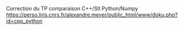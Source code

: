 Correction du TP comparaison C++/Stl Python/Numpy
https://perso.liris.cnrs.fr/alexandre.meyer/public_html/www/doku.php?id=cpp_python
